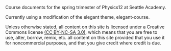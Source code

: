 Course documents for the spring trimester of Physics12 at Seattle Academy.


Currently using a modification of the elegant theme, elegant-course.



Unless otherwise stated, all content on this site is licensed under a Creative
Commons license [(CC BY-NC-SA 3.0)][CC], which means that you are free to use,
alter, borrow, remix, etc. all content on this site provided that you use it
for noncommercial purposes, and that you give credit where credit is due. 


[CC]: http://creativecommons.org/licenses/by-nc-sa/3.0/ "Creative Commons CC BY-NC-SA 3.0"


